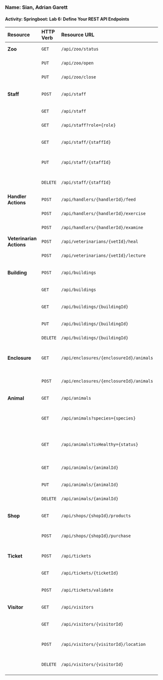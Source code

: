 ### Name: Sian, Adrian Garett
#### Activity: Springboot: Lab 6: Define Your REST API Endpoints

| Resource | HTTP Verb | Resource URL | Use Case |
| :--- | :--- | :--- | :--- |
| **Zoo** | `GET` | `/api/zoo/status` | Get zoo status |
| | `PUT` | `/api/zoo/open` | Open the zoo |
| | `PUT` | `/api/zoo/close` | Close the zoo |
| **Staff** | `POST` | `/api/staff` | Create new staff member |
| | `GET` | `/api/staff` | Get all staff |
| | `GET` | `/api/staff?role={role}` | Get staff by role |
| | `GET` | `/api/staff/{staffId}` | Get staff member by ID |
| | `PUT` | `/api/staff/{staffId}` | Update staff member |
| | `DELETE` | `/api/staff/{staffId}` | Delete staff member |
| **Handler Actions** | `POST` | `/api/handlers/{handlerId}/feed` | Feed an animal |
| | `POST` | `/api/handlers/{handlerId}/exercise` | Exercise an animal |
| | `POST` | `/api/handlers/{handlerId}/examine` | Examine an animal |
| **Veterinarian Actions**| `POST` | `/api/veterinarians/{vetId}/heal` | Heal an animal |
| | `POST` | `/api/veterinarians/{vetId}/lecture` | Start a lecture |
| **Building** | `POST` | `/api/buildings` | Create new building |
| | `GET` | `/api/buildings` | Get all buildings |
| | `GET` | `/api/buildings/{buildingId}`| Get building by ID |
| | `PUT` | `/api/buildings/{buildingId}`| Update building |
| | `DELETE`| `/api/buildings/{buildingId}`| Delete building |
| **Enclosure** | `GET` | `/api/enclosures/{enclosureId}/animals` | Get animals in enclosure |
| | `POST` | `/api/enclosures/{enclosureId}/animals` | Add animal to enclosure |
| **Animal** | `GET` | `/api/animals` | Get all animals |
| | `GET` | `/api/animals?species={species}` | Get animals by species |
| | `GET` | `/api/animals?isHealthy={status}` | Get animals by health status |
| | `GET` | `/api/animals/{animalId}` | Get animal by ID |
| | `PUT` | `/api/animals/{animalId}` | Update animal |
| | `DELETE` | `/api/animals/{animalId}` | Delete animal |
| **Shop** | `GET` | `/api/shops/{shopId}/products` | Get products in shop |
| | `POST` | `/api/shops/{shopId}/purchase` | Purchase item from shop |
| **Ticket** | `POST` | `/api/tickets` | Create new ticket |
| | `GET` | `/api/tickets/{ticketId}` | Get ticket by ID |
| | `POST` | `/api/tickets/validate` | Validate ticket code |
| **Visitor** | `GET` | `/api/visitors` | Get all visitors |
| | `GET` | `/api/visitors/{visitorId}` | Get visitor by ID |
| | `POST`| `/api/visitors/{visitorId}/location` | Update visitor location |
| | `DELETE` | `/api/visitors/{visitorId}` | Remove visitor (on exit) |
